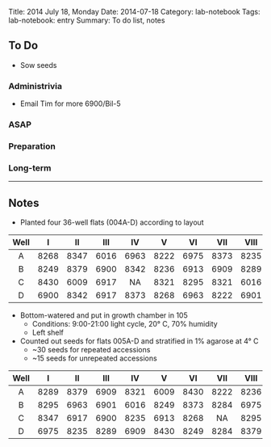 Title: 2014 July 18, Monday
Date: 2014-07-18
Category: lab-notebook
Tags: lab-notebook: entry
Summary: To do list, notes

## To Do ##

- Sow seeds

### Administrivia ###

- Email Tim for more 6900/Bil-5

### ASAP ###


### Preparation ###

### Long-term ###

***

## Notes ##

- Planted four 36-well flats (004A-D) according to layout

Well |I    |II   |III  |IV   |V    |VI   |VII  |VIII |IX  
:---:|:---:|:---:|:---:|:---:|:---:|:---:|:---:|:---:|:---:
A    | 8268| 8347| 6016| 6963| 8222| 6975| 8373| 8235| 8284
B    | 8249| 8379| 6900| 8342| 8236| 6913| 6909| 8289| 6901
C    | 8430| 6009| 6917|   NA| 8321| 8295| 8321| 6016| 8347
D    | 6900| 8342| 6917| 8373| 8268| 6963| 8222| 6901| 6913

- Bottom-watered and put in growth chamber in 105
    - Conditions: 9:00-21:00 light cycle, 20&deg; C, 70% humidity
    - Left shelf
- Counted out seeds for flats 005A-D and stratified in 1% agarose at 4&deg; C
    - ~30 seeds for repeated accessions
    - ~15 seeds for unrepeated accessions

Well |I    |II   |III  |IV   |V    |VI   |VII  |VIII |IX  
:---:|:---:|:---:|:---:|:---:|:---:|:---:|:---:|:---:|:---:
A    | 8289| 8379| 6909| 8321| 6009| 8430| 8222| 8236|   NA
B    | 8295| 6963| 6901| 6016| 8249| 8373| 8284| 6975| 8342
C    | 8347| 6917| 6900| 8235| 6913| 8268|   NA| 8295| 8236
D    | 6975| 8235| 8289| 6909| 8430| 8249| 8284| 8379| 6009


  
